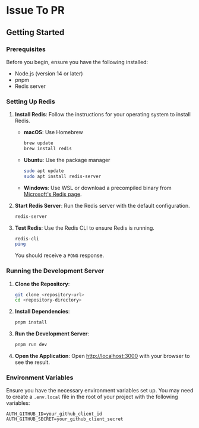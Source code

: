 # Issue To PR

## Getting Started

### Prerequisites

Before you begin, ensure you have the following installed:

- Node.js (version 14 or later)
- pnpm
- Redis server

### Setting Up Redis

1. **Install Redis**: Follow the instructions for your operating system to install Redis.

   - **macOS**: Use Homebrew

     ```bash
     brew update
     brew install redis
     ```

   - **Ubuntu**: Use the package manager

     ```bash
     sudo apt update
     sudo apt install redis-server
     ```

   - **Windows**: Use WSL or download a precompiled binary from [Microsoft's Redis page](https://github.com/microsoftarchive/redis/releases).

2. **Start Redis Server**: Run the Redis server with the default configuration.

   ```bash
   redis-server
   ```

3. **Test Redis**: Use the Redis CLI to ensure Redis is running.
   ```bash
   redis-cli
   ping
   ```
   You should receive a `PONG` response.

### Running the Development Server

1. **Clone the Repository**:

   ```bash
   git clone <repository-url>
   cd <repository-directory>
   ```

2. **Install Dependencies**:

   ```bash
   pnpm install
   ```

3. **Run the Development Server**:

   ```bash
   pnpm run dev
   ```

4. **Open the Application**: Open [http://localhost:3000](http://localhost:3000) with your browser to see the result.

### Environment Variables

Ensure you have the necessary environment variables set up. You may need to create a `.env.local` file in the root of your project with the following variables:

```
AUTH_GITHUB_ID=your_github_client_id
AUTH_GITHUB_SECRET=your_github_client_secret
```